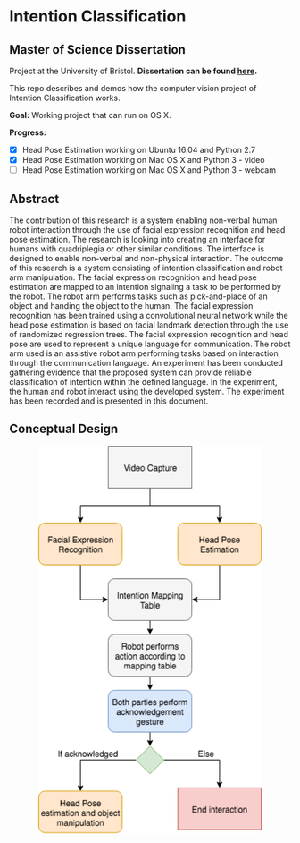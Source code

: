 # Intention Classification 
## Master of Science Dissertation 
Project at the University of Bristol. **Dissertation can be found [here](https://www.dropbox.com/s/4h1am0xqd3xizbv/MSc_Robotics_BjornarMaelum.pdf?dl=0).**

This repo describes and demos how the computer vision project of Intention Classification works.

**Goal:**
Working project that can run on OS X. 

**Progress:**
- [x] Head Pose Estimation working on Ubuntu 16.04 and Python 2.7
- [x] Head Pose Estimation working on Mac OS X and Python 3 - video
- [ ] Head Pose Estimation working on Mac OS X and Python 3 - webcam

## Abstract
The contribution of this research is a system enabling non-verbal human robot interaction
through the use of facial expression recognition and head pose estimation. The research is
looking into creating an interface for humans with quadriplegia or other similar conditions.
The interface is designed to enable non-verbal and non-physical interaction. The outcome of
this research is a system consisting of intention classification and robot arm manipulation. The
facial expression recognition and head pose estimation are mapped to an intention signaling
a task to be performed by the robot. The robot arm performs tasks such as pick-and-place of
an object and handing the object to the human. The facial expression recognition has been
trained using a convolutional neural network while the head pose estimation is based on facial
landmark detection through the use of randomized regression trees. The facial expression
recognition and head pose are used to represent a unique language for communication. The
robot arm used is an assistive robot arm performing tasks based on interaction through the
communication language. An experiment has been conducted gathering evidence that the
proposed system can provide reliable classification of intention within the defined language.
In the experiment, the human and robot interact using the developed system. The experiment
has been recorded and is presented in this document.

## Conceptual Design
<p align="center">
  <img width="400" src="https://github.com/bmaelum/Intention-Classification/blob/master/images/ConceptualDesign_v3.png">
</p>
